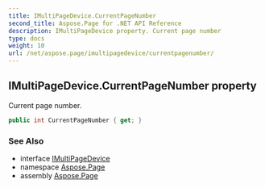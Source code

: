 ```yaml
---
title: IMultiPageDevice.CurrentPageNumber
second_title: Aspose.Page for .NET API Reference
description: IMultiPageDevice property. Current page number
type: docs
weight: 10
url: /net/aspose.page/imultipagedevice/currentpagenumber/
---
```

## IMultiPageDevice.CurrentPageNumber property

Current page number.

```csharp
public int CurrentPageNumber { get; }
```

### See Also

* interface [IMultiPageDevice](../)
* namespace [Aspose.Page](../../imultipagedevice/)
* assembly [Aspose.Page](../../../)


